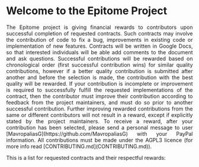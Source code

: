 # Welcome to the Epitome Project

<p align="justify">The Epitome project is giving financial rewards to contributors upon successful completion of requested contracts. Such contracts may involve the contribution of code to fix a bug, improvements in existing code or implementation of new features. Contracts will be written in Google Docs, so that interested individuals will be able add comments to the document and ask questions. Successful contributions will be rewarded based on chronological order (first successful contribution wins) for similar quality contributions, however if a better quality contribution is submitted after another and before the selection is made, the contribution with the best quality will be rewarded. If your contribution is incomplete or improvement is required to successfully fulfill the requested implementations of the contract, then the contributor must improve their contribution according to feedback from the project maintainers, and must do so prior to another successful contribution. Further improving rewarded contributions from the same or different contributors will not result in a reward, except if explicitly stated by the project maintainers. To receive a reward, after your contribution has been selected, please send a personal message to user [MavropaliasG](https://github.com/MavropaliasG) with your PayPal information. All contributions must be made under the AGPL3 licence (for more info read [CONTRIBUTING.md](CONTRIBUTING.md)).

This is a list for requested contracts and their respectful rewards:
